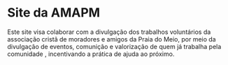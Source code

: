 # Site da AMAPM

Este site visa colaborar com a divulgação dos trabalhos voluntários da associação cristã de moradores e amigos da Praia do Meio, por meio da divulgação de eventos, comunição e valorização de quem já trabalha pela comunidade , incentivando a prática de ajuda ao próximo.
